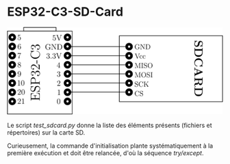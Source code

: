 # ESP32-C3-SD-Card

<p>
  <img src="./branchement.png" width=600>
</p>

Le script _test_sdcard.py_ donne la liste des éléments présents (fichiers et répertoires) sur la carte SD.

Curieusement, la commande d'initialisation plante systématiquement à la première exécution et doit être relancée,
d'où la séquence _try/except_.
